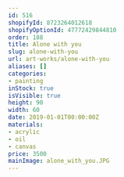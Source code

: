 ```yaml
---
id: 516
shopifyId: 8723264012618
shopifyOptionId: 47772429844810
order: 188
title: Alone with you
slug: alone-with-you
url: art-works/alone-with-you
aliases: []
categories:
- painting
inStock: true
isVisible: true
height: 90
width: 60
date: 2019-01-01T00:00:00Z
materials:
- acrylic
- oil
- canvas
price: 3500
mainImage: alone_with_you.JPG
---
```

